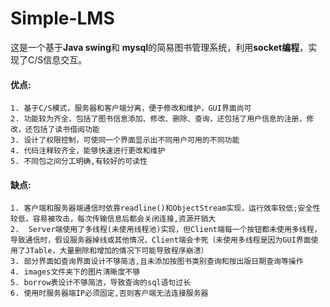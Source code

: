 # Simple-LMS

这是一个基于**Java swing**和 **mysql**的简易图书管理系统，利用**socket编程**，实现了C/S信息交互。

#### 优点:

 	1. 基于C/S模式，服务器和客户端分离，便于修改和维护，GUI界面尚可
 	2. 功能较为齐全，包括了图书信息添加、修改、删除、查询，还包括了用户信息的注册，修改，还包括了读书借阅功能
 	3. 设计了权限控制，可使同一个界面显示出不同用户可用的不同功能
 	4. 代码注释较齐全，能够快速进行更改和维护
 	5. 不同包之间分工明确,有较好的可读性

#### 缺点:

 	1. 客户端和服务器端通信时依靠readline()和ObjectStream实现，运行效率较低;安全性较低，容易被攻击，每次传输信息后都会关闭连接,资源开销大
 	2.  Server端使用了多线程(未使用线程池)实现，但Client端每一个按钮都未使用多线程，导致通信时，假设服务器掉线或其他情况，Client端会卡死（未使用多线程是因为GUI界面使用了JTable，大量删除和增加的情况下可能导致程序崩溃）
 	3. 部分界面如查询界面设计不够简洁,且未添加按图书类别查询和按出版日期查询等操作
 	4. images文件夹下的图片清晰度不够
 	5. borrow表设计不够简洁，导致查询的sql语句过长
 	6. 使用时服务器端IP必须固定,否则客户端无法连接服务器

